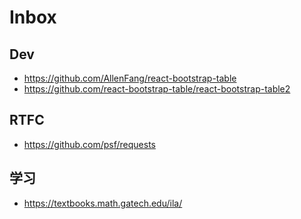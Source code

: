 # Inbox

## Dev

- https://github.com/AllenFang/react-bootstrap-table
- https://github.com/react-bootstrap-table/react-bootstrap-table2

## RTFC

- https://github.com/psf/requests

## 学习

- https://textbooks.math.gatech.edu/ila/
